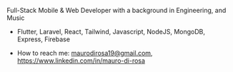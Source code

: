 Full-Stack Mobile & Web Developer with a background in Engineering, and Music

- Flutter, Laravel, React, Tailwind, Javascript, NodeJS, MongoDB, Express, Firebase

- How to reach me: maurodirosa19@gmail.com, https://www.linkedin.com/in/mauro-di-rosa

